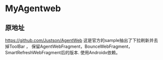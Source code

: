 #  MyAgentweb


## 原地址
https://github.com/Justson/AgentWeb  这是官方的sample抽出了下拉刷新并去掉ToolBar ，
保留AgentWebFragment，BounceWebFragment，SmartRefreshWebFragment后的版本.
使用Androidx依赖。
